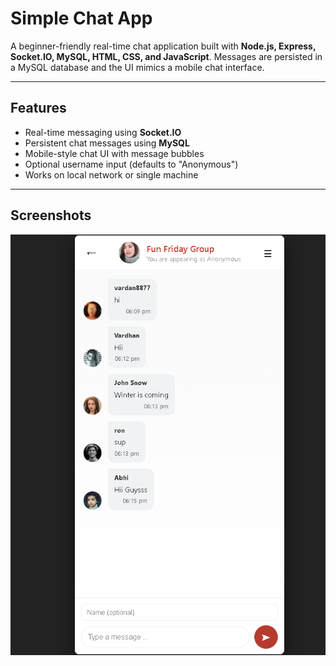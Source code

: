 # Simple Chat App

A beginner-friendly real-time chat application built with **Node.js, Express, Socket.IO, MySQL, HTML, CSS, and JavaScript**. Messages are persisted in a MySQL database and the UI mimics a mobile chat interface.
 
---

## Features

- Real-time messaging using **Socket.IO**
- Persistent chat messages using **MySQL**
- Mobile-style chat UI with message bubbles
- Optional username input (defaults to "Anonymous")
- Works on local network or single machine

---

## Screenshots

![Chat UI Screenshot](public/chatss.png)


